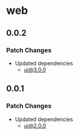 # web

## 0.0.2

### Patch Changes

- Updated dependencies
  - ui@3.0.0

## 0.0.1

### Patch Changes

- Updated dependencies
  - ui@2.0.0
